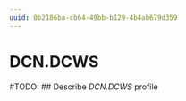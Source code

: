 ```yaml
---
uuid: 0b2186ba-cb64-49bb-b129-4b4ab679d359
---
```



# DCN.DCWS


#TODO: ## Describe *DCN.DCWS* profile

